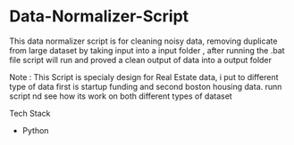 # Data-Normalizer-Script

This data normalizer script is for cleaning noisy data, removing duplicate from large dataset by taking input into a input folder , after running the .bat file script will run and proved a clean output of data into a output folder


Note : This Script is specialy design for Real Estate data, i put to different type of data first is startup funding and second boston housing data. runn script nd see how its work on both different types of dataset

Tech Stack
- Python
